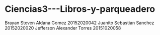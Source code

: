 # Ciencias3---Libros-y-parqueadero

Brayan Steven Aldana Gomez 20152020042
Juanito Sebastian Sanchez 20152020020
Jefferson Alexander Torres 20151020058
